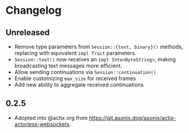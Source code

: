 # Changelog

## Unreleased

- Remove type parameters from `Session::{text, binary}()` methods, replacing with equivalent `impl Trait` parameters.
- `Session::text()` now receives an `impl Into<ByteString>`, making broadcasting text messages more efficient.
- Allow sending continuations via `Session::continuation()`
- Enable customizing `max_size` for received frames
- Add new ability to aggregate received continuations

## 0.2.5

- Adopted into @actix org from <https://git.asonix.dog/asonix/actix-actorless-websockets>.
